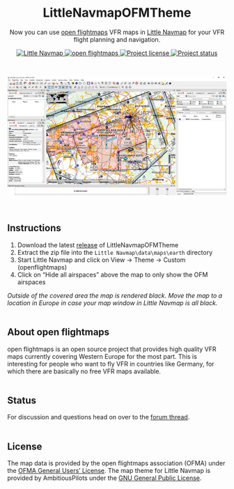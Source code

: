 <h1 align="center">LittleNavmapOFMTheme</h1>

<p align="center">Now you can use <a href="https://www.openflightmaps.org/" target="_blank">open flightmaps</a> VFR maps in <a href="https://albar965.github.io/littlenavmap.html" target="_blank">Little Navmap</a> for your VFR flight planning and navigation.</p> 

<p align="center">
  <a href="https://albar965.github.io/littlenavmap.html" target="_blank">
    <img src="https://img.shields.io/badge/little-navmap-%23454486.svg" alt="Little Navmap" />
  </a>
  <a href="https://www.openflightmaps.org/" target="_blank">
    <img src="https://img.shields.io/badge/open-flightmaps-%23222222.svg" alt="open flightmaps" />
  </a>
  <a href="#license">
    <img src="https://img.shields.io/badge/License-GPLv3-blue.svg" alt="Project license" />
  </a>
  <a href="#status">
    <img src="https://img.shields.io/badge/status-active-brightgreen.svg" alt="Project status" />
  </a>
</p>

<br>

<p align="center">
  <a href="./.github/preview_full.jpg">
    <img src="./.github/preview.jpg" alt="Project Preview Image" />
  </a>
</p>

<br>

## Instructions
1. Download the latest [release](https://github.com/AmbitiousPilots/LittleNavmapOFMTheme/releases/latest/download/openflightmaps.zip) of LittleNavmapOFMTheme 
2. Extract the zip file into the `Little Navmap\data\maps\earth` directory 
3. Start Little Navmap and click on View -> Theme -> Custom (openflightmaps) 
4. Click on “Hide all airspaces” above the map to only show the OFM airspaces 

*Outside of the covered area the map is rendered black. Move the map to a location in Europe in case your map window in Little Navmap is all black.* 
<br><br>

## About open flightmaps
open flightmaps is an open source project that provides high quality VFR maps currently covering Western Europe for the most part. This is interesting for people who want to fly VFR in countries like Germany, for which there are basically no free VFR maps available. 
<br><br>

## Status
For discussion and questions head on over to the [forum thread](https://forums.flightsimulator.com/t/vfr-map-for-little-navmap/317879).
<br><br>

## License
The map data is provided by the open flightmaps association (OFMA) under the [OFMA General Users’ License](https://www.openflightmaps.org/about/). The map theme for Little Navmap is provided by AmbitiousPilots under the [GNU General Public License](https://github.com/AmbitiousPilots/LittleNavmapOFMTheme/blob/main/LICENSE). 
